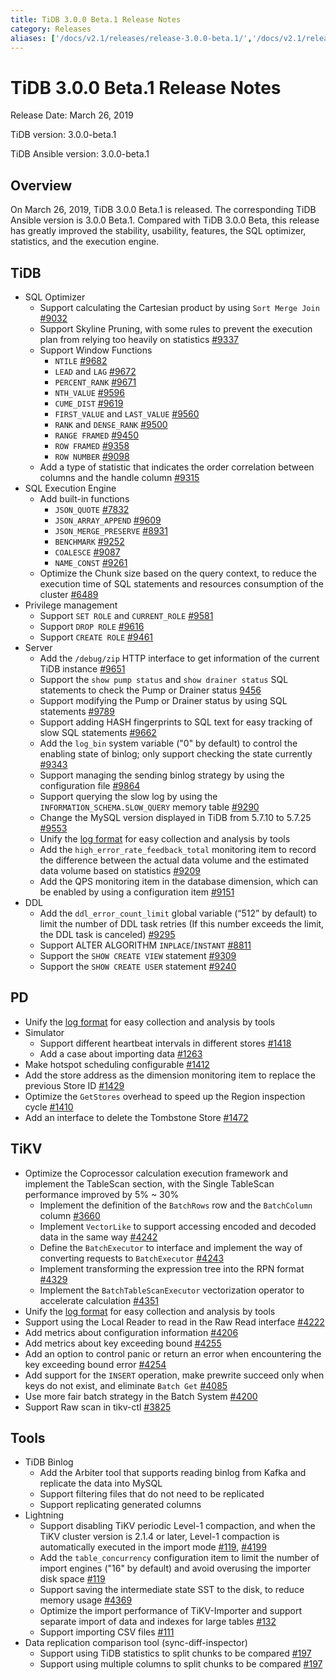 ```yaml
---
title: TiDB 3.0.0 Beta.1 Release Notes
category: Releases
aliases: ['/docs/v2.1/releases/release-3.0.0-beta.1/','/docs/v2.1/releases/3.0.0-beta.1/']
---
```


# TiDB 3.0.0 Beta.1 Release Notes

Release Date: March 26, 2019

TiDB version: 3.0.0-beta.1

TiDB Ansible version: 3.0.0-beta.1

## Overview

On March 26, 2019, TiDB 3.0.0 Beta.1 is released. The corresponding TiDB Ansible version is 3.0.0 Beta.1. Compared with TiDB 3.0.0 Beta, this release has greatly improved the stability, usability, features, the SQL optimizer, statistics, and the execution engine.

## TiDB

+ SQL Optimizer
    - Support calculating the Cartesian product by using `Sort Merge Join` [#9032](https://github.com/pingcap/tidb/pull/9037)
    - Support Skyline Pruning, with some rules to prevent the execution plan from relying too heavily on statistics [#9337](https://github.com/pingcap/tidb/pull/9337)
    + Support Window Functions
        - `NTILE` [#9682](https://github.com/pingcap/tidb/pull/9682)
        - `LEAD` and `LAG` [#9672](https://github.com/pingcap/tidb/pull/9672)
        - `PERCENT_RANK` [#9671](https://github.com/pingcap/tidb/pull/9671)
        - `NTH_VALUE` [#9596](https://github.com/pingcap/tidb/pull/9596)
        - `CUME_DIST` [#9619](https://github.com/pingcap/tidb/pull/9619)
        - `FIRST_VALUE` and `LAST_VALUE` [#9560](https://github.com/pingcap/tidb/pull/9560)
        - `RANK` and `DENSE_RANK` [#9500](https://github.com/pingcap/tidb/pull/9500)
        - `RANGE FRAMED` [#9450](https://github.com/pingcap/tidb/pull/9450)
        - `ROW FRAMED` [#9358](https://github.com/pingcap/tidb/pull/9358)
        - `ROW NUMBER` [#9098](https://github.com/pingcap/tidb/pull/9098)
    - Add a type of statistic that indicates the order correlation between columns and the handle column [#9315](https://github.com/pingcap/tidb/pull/9315)
+ SQL Execution Engine
    + Add built-in functions
        - `JSON_QUOTE` [#7832](https://github.com/pingcap/tidb/pull/7832)
        - `JSON_ARRAY_APPEND` [#9609](https://github.com/pingcap/tidb/pull/9609)
        - `JSON_MERGE_PRESERVE` [#8931](https://github.com/pingcap/tidb/pull/8931)
        - `BENCHMARK` [#9252](https://github.com/pingcap/tidb/pull/9252)
        - `COALESCE` [#9087](https://github.com/pingcap/tidb/pull/9087)
        - `NAME_CONST` [#9261](https://github.com/pingcap/tidb/pull/9261)
    - Optimize the Chunk size based on the query context, to reduce the execution time of SQL statements and resources consumption of the cluster [#6489](https://github.com/pingcap/tidb/issues/6489)
+ Privilege management
    - Support `SET ROLE` and `CURRENT_ROLE` [#9581](https://github.com/pingcap/tidb/pull/9581)
    - Support `DROP ROLE` [#9616](https://github.com/pingcap/tidb/pull/9616)
    - Support `CREATE ROLE` [#9461](https://github.com/pingcap/tidb/pull/9461)
+ Server
    - Add the `/debug/zip` HTTP interface to get information of the current TiDB instance [#9651](https://github.com/pingcap/tidb/pull/9651)
    - Support the `show pump status` and `show drainer status` SQL statements to check the Pump or Drainer status [9456](https://github.com/pingcap/tidb/pull/9456)
    - Support modifying the Pump or Drainer status by using SQL statements [#9789](https://github.com/pingcap/tidb/pull/9789)
    - Support adding HASH fingerprints to SQL text for easy tracking of slow SQL statements [#9662](https://github.com/pingcap/tidb/pull/9662)
    - Add the `log_bin` system variable ("0" by default) to control the enabling state of binlog; only support checking the state currently [#9343](https://github.com/pingcap/tidb/pull/9343)
    - Support managing the sending binlog strategy by using the configuration file [#9864](https://github.com/pingcap/tidb/pull/9864)
    - Support querying the slow log by using the `INFORMATION_SCHEMA.SLOW_QUERY` memory table [#9290](https://github.com/pingcap/tidb/pull/9290)
    - Change the MySQL version displayed in TiDB from 5.7.10 to 5.7.25 [#9553](https://github.com/pingcap/tidb/pull/9553)
    - Unify the [log format](https://github.com/tikv/rfcs/blob/master/text/2018-12-19-unified-log-format.md) for easy collection and analysis by tools
    - Add the `high_error_rate_feedback_total` monitoring item to record the difference between the actual data volume and the estimated data volume based on statistics [#9209](https://github.com/pingcap/tidb/pull/9209)
    - Add the QPS monitoring item in the database dimension, which can be enabled by using a configuration item [#9151](https://github.com/pingcap/tidb/pull/9151)
+ DDL
    - Add the `ddl_error_count_limit` global variable (“512” by default) to limit the number of DDL task retries (If this number exceeds the limit, the DDL task is canceled) [#9295](https://github.com/pingcap/tidb/pull/9295)
    - Support ALTER ALGORITHM `INPLACE`/`INSTANT` [#8811](https://github.com/pingcap/tidb/pull/8811)
    - Support the `SHOW CREATE VIEW` statement [#9309](https://github.com/pingcap/tidb/pull/9309)
    - Support the `SHOW CREATE USER` statement [#9240](https://github.com/pingcap/tidb/pull/9240)

## PD

+ Unify the [log format](https://github.com/tikv/rfcs/blob/master/text/2018-12-19-unified-log-format.md) for easy collection and analysis by tools
+ Simulator
    - Support different heartbeat intervals in different stores [#1418](https://github.com/pingcap/pd/pull/1418)
    - Add a case about importing data [#1263](https://github.com/pingcap/pd/pull/1263)
+ Make hotspot scheduling configurable [#1412](https://github.com/pingcap/pd/pull/1412)
+ Add the store address as the dimension monitoring item to replace the previous Store ID [#1429](https://github.com/pingcap/pd/pull/1429)
+ Optimize the `GetStores` overhead to speed up the Region inspection cycle [#1410](https://github.com/pingcap/pd/pull/1410)
+ Add an interface to delete the Tombstone Store [#1472](https://github.com/pingcap/pd/pull/1472)

## TiKV

+ Optimize the Coprocessor calculation execution framework and implement the TableScan section, with the Single TableScan performance improved by 5% ~ 30%
    - Implement the definition of the `BatchRows` row and the `BatchColumn` column [#3660](https://github.com/tikv/tikv/pull/3660)
    - Implement `VectorLike` to support accessing encoded and decoded data in the same way [#4242](https://github.com/tikv/tikv/pull/4242)
    - Define the `BatchExecutor` to interface and implement the way of converting requests to `BatchExecutor` [#4243](https://github.com/tikv/tikv/pull/4243)
    - Implement transforming the expression tree into the RPN format [#4329](https://github.com/tikv/tikv/pull/4329)
    - Implement the `BatchTableScanExecutor` vectorization operator to accelerate calculation [#4351](https://github.com/tikv/tikv/pull/4351)
+ Unify the [log format](https://github.com/tikv/rfcs/blob/master/text/2018-12-19-unified-log-format.md) for easy collection and analysis by tools
+ Support using the Local Reader to read in the Raw Read interface [#4222](https://github.com/tikv/tikv/pull/4222)
+ Add metrics about configuration information [#4206](https://github.com/tikv/tikv/pull/4206)
+ Add metrics about key exceeding bound [#4255](https://github.com/tikv/tikv/pull/4255)
+ Add an option to control panic or return an error when encountering the key exceeding bound error [#4254](https://github.com/tikv/tikv/pull/4254)
+ Add support for the `INSERT` operation, make prewrite succeed only when keys do not exist, and eliminate `Batch Get` [#4085](https://github.com/tikv/tikv/pull/4085)
+ Use more fair batch strategy in the Batch System [#4200](https://github.com/tikv/tikv/pull/4200)
+ Support Raw scan in tikv-ctl [#3825](https://github.com/tikv/tikv/pull/3825)

## Tools

+ TiDB Binlog
    - Add the Arbiter tool that supports reading binlog from Kafka and replicate the data into MySQL
    - Support filtering files that do not need to be replicated
    - Support replicating generated columns
+ Lightning
    - Support disabling TiKV periodic Level-1 compaction, and when the TiKV cluster version is 2.1.4 or later, Level-1 compaction is automatically executed in the import mode [#119](https://github.com/pingcap/tidb-lightning/pull/119), [#4199](https://github.com/tikv/tikv/pull/4199)
    - Add the `table_concurrency` configuration item to limit the number of import engines ("16" by default) and avoid overusing the importer disk space [#119](https://github.com/pingcap/tidb-lightning/pull/119)
    - Support saving the intermediate state SST to the disk, to reduce memory usage [#4369](https://github.com/tikv/tikv/pull/4369)
    - Optimize the import performance of TiKV-Importer and support separate import of data and indexes for large tables [#132](https://github.com/pingcap/tidb-lightning/pull/132)
    - Support importing CSV files [#111](https://github.com/pingcap/tidb-lightning/pull/111)
+ Data replication comparison tool (sync-diff-inspector)
    - Support using TiDB statistics to split chunks to be compared [#197](https://github.com/pingcap/tidb-tools/pull/197)
    - Support using multiple columns to split chunks to be compared [#197](https://github.com/pingcap/tidb-tools/pull/197)